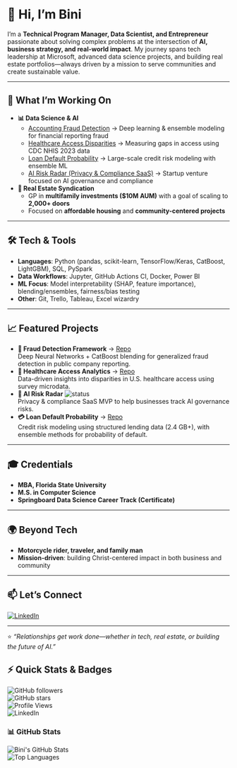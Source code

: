 # 👋 Hi, I’m Bini  

I’m a **Technical Program Manager, Data Scientist, and Entrepreneur** passionate about solving complex problems at the intersection of **AI, business strategy, and real-world impact**. My journey spans tech leadership at Microsoft, advanced data science projects, and building real estate portfolios—always driven by a mission to serve communities and create sustainable value.  

---

## 🚀 What I’m Working On
- **📊 Data Science & AI**
  - [Accounting Fraud Detection](https://github.com/BTExpress1/accounting-fraud-detection) → Deep learning & ensemble modeling for financial reporting fraud
  - [Healthcare Access Disparities](https://github.com/BTExpress1/healthCareAccess) → Measuring gaps in access using CDC NHIS 2023 data
  - [Loan Default Probability](https://github.com/BTExpress1/loan-default-probability) → Large-scale credit risk modeling with ensemble ML  
  - [AI Risk Radar (Privacy & Compliance SaaS)](https://finriskanalysis.streamlit.app/) → Startup venture focused on AI governance and compliance  
- **🏢 Real Estate Syndication**
  - GP in **multifamily investments ($10M AUM)** with a goal of scaling to **2,000+ doors**
  - Focused on **affordable housing** and **community-centered projects**

---

## 🛠️ Tech & Tools
- **Languages**: Python (pandas, scikit-learn, TensorFlow/Keras, CatBoost, LightGBM), SQL, PySpark  
- **Data Workflows**: Jupyter, GitHub Actions CI, Docker, Power BI  
- **ML Focus**: Model interpretability (SHAP, feature importance), blending/ensembles, fairness/bias testing  
- **Other**: Git, Trello, Tableau, Excel wizardry  

---

## 📈 Featured Projects
- **🔎 Fraud Detection Framework** → [Repo](#)  
  Deep Neural Networks + CatBoost blending for generalized fraud detection in public company reporting.  
- **🏥 Healthcare Access Analytics** → [Repo](https://github.com/BTExpress1/healthCareAccess)  
  Data-driven insights into disparities in U.S. healthcare access using survey microdata.  
- **🤖 AI Risk Radar** ![status](https://img.shields.io/badge/status-Private%20MVP-lightgrey)  
  Privacy & compliance SaaS MVP to help businesses track AI governance risks.
- **💳 Loan Default Probability** → [Repo](https://github.com/BTExpress1/loan-default-probability)  
  Credit risk modeling using structured lending data (2.4 GB+), with ensemble methods for probability of default.  


---

## 🎓 Credentials
- **MBA, Florida State University**  
- **M.S. in Computer Science**  
- **Springboard Data Science Career Track (Certificate)**  

---

## 🌍 Beyond Tech
- **Motorcycle rider, traveler, and family man**  
- **Mission-driven**: building Christ-centered impact in both business and community  

---

## 📫 Let’s Connect
[![LinkedIn](https://img.shields.io/badge/LinkedIn-Connect-blue?logo=linkedin&logoColor=white)](https://www.linkedin.com/in/binilt/)

---

⭐️ *“Relationships get work done—whether in tech, real estate, or building the future of AI.”*

## ⚡ Quick Stats & Badges  

![GitHub followers](https://img.shields.io/github/followers/btexpress1?style=social)  
![GitHub stars](https://img.shields.io/github/stars/btexpress1?style=social)  
![Profile Views](https://komarev.com/ghpvc/?username=btexpress1&color=blue)  
![LinkedIn](https://img.shields.io/badge/LinkedIn-Connect-blue?logo=linkedin&logoColor=white)  

### 📊 GitHub Stats
![Bini's GitHub Stats](https://github-readme-stats.vercel.app/api?username=btexpress1&show_icons=true&theme=tokyonight)  
![Top Languages](https://github-readme-stats.vercel.app/api/top-langs/?username=btexpress1&layout=compact&theme=tokyonight)  

